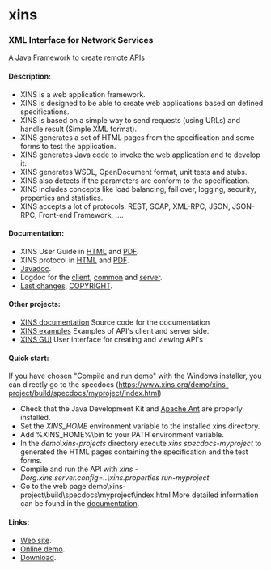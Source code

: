 # xins
### XML Interface for Network Services

A Java Framework to create remote APIs

#### Description:
* XINS is a web application framework.
* XINS is designed to be able to create web applications based on defined specifications.
* XINS is based on a simple way to send requests (using URLs) and handle result (Simple XML format).
* XINS generates a set of HTML pages from the specification and some forms to test the application.
* XINS generates Java code to invoke the web application and to develop it.
* XINS generates WSDL, OpenDocument format, unit tests and stubs.
* XINS also detects if the parameters are conform to the specification.
* XINS includes concepts like load balancing, fail over, logging, security, properties and statistics.
* XINS accepts a lot of protocols: REST, SOAP, XML-RPC, JSON, JSON-RPC, Front-end Framework, ....

#### Documentation:
* XINS User Guide in [HTML](https://www.xins.org/docs/index.html) and [PDF](docs/XINSGuide.pdf).
* XINS protocol in [HTML](https://www.xins.org/docs/protocol/index.html) and [PDF](docs/protocol/XINSProtocol.pdf).
* [Javadoc](https://www.xins.org/docs/javadoc/index.html).
* Logdoc for the [client](https://www.xins.org/docs/logdoc/client/index.html),
		[common](https://www.xins.org/docs/logdoc/common/index.html) and
		[server](https://www.xins.org/docs/logdoc/server/index.html).
* [Last changes](CHANGES), [COPYRIGHT](Copyright).

#### Other projects:
* [XINS documentation](https://github.com/japplis/xins-docs) Source code for the documentation
* [XINS examples](https://github.com/japplis/xins-examples) Examples of API's client and server side.
* [XINS GUI](https://github.com/japplis/xins-gui) User interface for creating and viewing API's

#### Quick start:
If you have chosen "Compile and run demo" with the Windows installer, you can directly go to the specdocs (https://www.xins.org/demo/xins-project/build/specdocs/myproject/index.html)
* Check that the Java Development Kit and [Apache Ant](https://ant.apache.org/) are properly installed.
* Set the _XINS_HOME_ environment variable to the installed xins directory.
* Add %XINS_HOME%\bin to your PATH environment variable.
* In the _demo\xins-projects_ directory execute _xins specdocs-myproject_ to generated the HTML pages containing the specification and the test forms.
* Compile and run the API with
		_xins -Dorg.xins.server.config=..\xins.properties run-myproject_
* Go to the web page demo\xins-project\build\specdocs\myproject\index.html
More detailed information can be found in the [documentation](docs/index.html).

#### Links:
* [Web site](https://www.xins.org).
* [Online demo](https://www.xins.org/demo.html).
* [Download](https://github.com/japplis/xins/releases).

